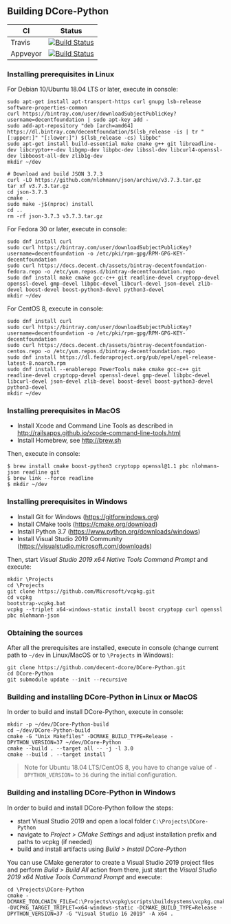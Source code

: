 Building DCore-Python
---------------------

| CI | Status |
| -- | ------ |
| Travis | [![Build Status](https://travis-ci.com/decent-dcore/DCore-Python.svg?branch=master)](https://travis-ci.com/decent-dcore/DCore-Python) |
| Appveyor | [![Build Status](https://ci.appveyor.com/api/projects/status/github/decent-dcore/DCore-Python?svg=true&branch=master)](https://ci.appveyor.com/project/decent-dcore/DCore-Python) |

### Installing prerequisites in Linux

For Debian 10/Ubuntu 18.04 LTS or later, execute in console:

    sudo apt-get install apt-transport-https curl gnupg lsb-release software-properties-common
    curl https://bintray.com/user/downloadSubjectPublicKey?username=decentfoundation | sudo apt-key add -
    sudo add-apt-repository "deb [arch=amd64] https://dl.bintray.com/decentfoundation/$(lsb_release -is | tr "[:upper:]" "[:lower:]") $(lsb_release -cs) libpbc"
    sudo apt-get install build-essential make cmake g++ git libreadline-dev libcrypto++-dev libgmp-dev libpbc-dev libssl-dev libcurl4-openssl-dev libboost-all-dev zlib1g-dev
    mkdir ~/dev

    # Download and build JSON 3.7.3
    curl -LO https://github.com/nlohmann/json/archive/v3.7.3.tar.gz
    tar xf v3.7.3.tar.gz
    cd json-3.7.3
    cmake .
    sudo make -j$(nproc) install
    cd ..
    rm -rf json-3.7.3 v3.7.3.tar.gz

For Fedora 30 or later, execute in console:

    sudo dnf install curl
    sudo curl https://bintray.com/user/downloadSubjectPublicKey?username=decentfoundation -o /etc/pki/rpm-gpg/RPM-GPG-KEY-decentfoundation
    sudo curl https://docs.decent.ch/assets/bintray-decentfoundation-fedora.repo -o /etc/yum.repos.d/bintray-decentfoundation.repo
    sudo dnf install make cmake gcc-c++ git readline-devel cryptopp-devel openssl-devel gmp-devel libpbc-devel libcurl-devel json-devel zlib-devel boost-devel boost-python3-devel python3-devel
    mkdir ~/dev

For CentOS 8, execute in console:

    sudo dnf install curl
    sudo curl https://bintray.com/user/downloadSubjectPublicKey?username=decentfoundation -o /etc/pki/rpm-gpg/RPM-GPG-KEY-decentfoundation
    sudo curl https://docs.decent.ch/assets/bintray-decentfoundation-centos.repo -o /etc/yum.repos.d/bintray-decentfoundation.repo
    sudo dnf install https://dl.fedoraproject.org/pub/epel/epel-release-latest-8.noarch.rpm
    sudo dnf install --enablerepo PowerTools make cmake gcc-c++ git readline-devel cryptopp-devel openssl-devel gmp-devel libpbc-devel libcurl-devel json-devel zlib-devel boost-devel boost-python3-devel python3-devel
    mkdir ~/dev

### Installing prerequisites in MacOS

* Install Xcode and Command Line Tools as described in http://railsapps.github.io/xcode-command-line-tools.html
* Install Homebrew, see http://brew.sh

Then, execute in console:

    $ brew install cmake boost-python3 cryptopp openssl@1.1 pbc nlohmann-json readline git
    $ brew link --force readline
    $ mkdir ~/dev

### Installing prerequisites in Windows

* Install Git for Windows (https://gitforwindows.org)
* Install CMake tools (https://cmake.org/download)
* Install Python 3.7 (https://www.python.org/downloads/windows)
* Install Visual Studio 2019 Community (https://visualstudio.microsoft.com/downloads)

Then, start _Visual Studio 2019 x64 Native Tools Command Prompt_ and execute:

    mkdir \Projects
    cd \Projects
    git clone https://github.com/Microsoft/vcpkg.git
    cd vcpkg
    bootstrap-vcpkg.bat
    vcpkg --triplet x64-windows-static install boost cryptopp curl openssl pbc nlohmann-json

### Obtaining the sources

After all the prerequisites are installed, execute in console (change current path to `~/dev` in Linux/MacOS or to `\Projects` in Windows):

    git clone https://github.com/decent-dcore/DCore-Python.git
    cd DCore-Python
    git submodule update --init --recursive

### Building and installing DCore-Python in Linux or MacOS

In order to build and install DCore-Python, execute in console:

    mkdir -p ~/dev/DCore-Python-build
    cd ~/dev/DCore-Python-build
    cmake -G "Unix Makefiles" -DCMAKE_BUILD_TYPE=Release -DPYTHON_VERSION=37 ~/dev/DCore-Python
    cmake --build . --target all -- -j -l 3.0
    cmake --build . --target install

> Note for Ubuntu 18.04 LTS/CentOS 8, you have to change value of `-DPYTHON_VERSION=` to `36` during the initial configuration.

### Building and installing DCore-Python in Windows

In order to build and install DCore-Python follow the steps:
* start Visual Studio 2019 and open a local folder `C:\Projects\DCore-Python`
* navigate to _Project > CMake Settings_ and adjust installation prefix and paths to vcpkg (if needed)
* build and install artifacts using _Build > Install DCore-Python_

You can use CMake generator to create a Visual Studio 2019 project files and perform _Build > Build All_ action from there, just start the _Visual Studio 2019 x64 Native Tools Command Prompt_ and execute:

    cd \Projects\DCore-Python
    cmake -DCMAKE_TOOLCHAIN_FILE=C:\Projects\vcpkg\scripts\buildsystems\vcpkg.cmake -DVCPKG_TARGET_TRIPLET=x64-windows-static -DCMAKE_BUILD_TYPE=Release -DPYTHON_VERSION=37 -G "Visual Studio 16 2019" -A x64 .
